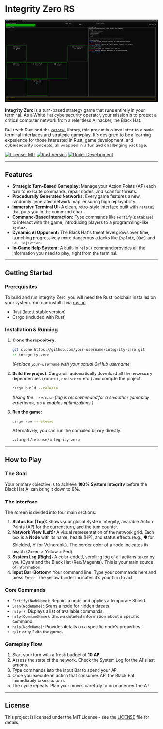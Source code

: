 # Integrity Zero RS

![alt text](image.png)

**Integrity Zero** is a turn-based strategy game that runs entirely in your terminal. As a White Hat cybersecurity operator, your mission is to protect a critical computer network from a relentless AI hacker, the Black Hat.

Built with Rust and the [`ratatui`](https://ratatui.rs/) library, this project is a love letter to classic terminal interfaces and strategic gameplay. It's designed to be a learning experience for those interested in Rust, game development, and cybersecurity concepts, all wrapped in a fun and challenging package.

[![License: MIT](https://img.shields.io/badge/License-MIT-yellow.svg)](https://opensource.org/licenses/MIT)
[![Rust Version](https://img.shields.io/badge/rust-2024-orange.svg)](https://www.rust-lang.org/)
[![Under Development](https://img.shields.io/badge/status-in%20development-brightgreen.svg)]()

---

## Features

-   **Strategic Turn-Based Gameplay:** Manage your Action Points (AP) each turn to execute commands, repair nodes, and scan for threats.
-   **Procedurally Generated Networks:** Every game features a new, randomly generated network map, ensuring high replayability.
-   **Immersive Terminal UI:** A clean, retro-style interface built with `ratatui` that puts you in the command chair.
-   **Command-Based Interaction:** Type commands like `Fortify(Database)` to interact with the game, introducing players to a programming-like syntax.
-   **Dynamic AI Opponent:** The Black Hat's threat level grows over time, launching progressively more dangerous attacks like `Exploit`, `DDoS`, and `SQL_Injection`.
-   **In-Game Help System:** A built-in `help()` command provides all the information you need to play, right from the terminal.

---

## Getting Started

### Prerequisites

To build and run Integrity Zero, you will need the Rust toolchain installed on your system. You can install it via [rustup](https://rustup.rs/).

-   Rust (latest stable version)
-   Cargo (included with Rust)

### Installation & Running

1.  **Clone the repository:**
    ```bash
    git clone https://github.com/your-username/integrity-zero.git
    cd integrity-zero
    ```
    *(Replace `your-username` with your actual GitHub username)*

2.  **Build the project:**
    Cargo will automatically download all the necessary dependencies (`ratatui`, `crossterm`, etc.) and compile the project.
    ```bash
    cargo build --release
    ```
    *(Using the `--release` flag is recommended for a smoother gameplay experience, as it enables optimizations.)*

3.  **Run the game:**
    ```bash
    cargo run --release
    ```
    Alternatively, you can run the compiled binary directly:
    ```bash
    ./target/release/integrity-zero
    ```

---

## How to Play

### The Goal

Your primary objective is to achieve **100% System Integrity** before the Black Hat AI can bring it down to **0%**.

### The Interface

The screen is divided into four main sections:
1.  **Status Bar (Top):** Shows your global System Integrity, available Action Points (AP) for the current turn, and the turn counter.
2.  **Network View (Left):** A visual representation of the network grid. Each box is a **Node** with its name, health (HP), and status effects (e.g., 🛡️ for Shielded, ☠️ for Vulnerable). The border color of a node indicates its health (Green > Yellow > Red).
3.  **System Log (Right):** A color-coded, scrolling log of all actions taken by you (Cyan) and the Black Hat (Red/Magenta). This is your main source of information.
4.  **Input Bar (Bottom):** Your command line. Type your commands here and press `Enter`. The yellow border indicates it's your turn to act.

### Core Commands

-   `Fortify(NodeName)`: Repairs a node and applies a temporary Shield.
-   `Scan(NodeName)`: Scans a node for hidden threats.
-   `help()`: Displays a list of available commands.
-   `help(CommandName)`: Shows detailed information about a specific command.
-   `help(NodeName)`: Provides details on a specific node's properties.
-   `quit` or `q`: Exits the game.

### Gameplay Flow

1.  Start your turn with a fresh budget of **10 AP**.
2.  Assess the state of the network. Check the System Log for the AI's last actions.
3.  Type commands into the Input Bar to spend your AP.
4.  Once you execute an action that consumes AP, the Black Hat immediately takes its turn.
5.  The cycle repeats. Plan your moves carefully to outmaneuver the AI!

---

## License

This project is licensed under the MIT License - see the [LICENSE](LICENSE) file for details.